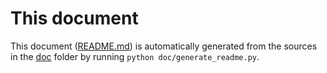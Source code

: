 # This document

This document ([README.md](README.md)) is automatically generated from the
sources in the [doc](doc) folder by running `python doc/generate_readme.py`.
